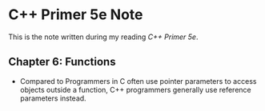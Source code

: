 # C++ Primer 5e Note
This is the note written during my reading *C++ Primer 5e*.

## Chapter 6: Functions
- Compared to Programmers in C often use pointer parameters to access objects outside a function, C++ programmers generally use reference parameters instead.
